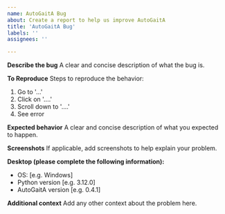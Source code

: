 ```yaml
---
name: AutoGaitA Bug
about: Create a report to help us improve AutoGaitA
title: 'AutoGaitA Bug'
labels: ''
assignees: ''

---
```


**Describe the bug**
A clear and concise description of what the bug is.

**To Reproduce**
Steps to reproduce the behavior:
1. Go to '...'
2. Click on '....'
3. Scroll down to '....'
4. See error

**Expected behavior**
A clear and concise description of what you expected to happen.

**Screenshots**
If applicable, add screenshots to help explain your problem.

**Desktop (please complete the following information):**
 - OS: [e.g. Windows]
 - Python version [e.g. 3.12.0]
 - AutoGaitA version [e.g. 0.4.1]

**Additional context**
Add any other context about the problem here.

